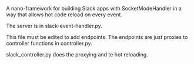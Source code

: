 A nano-framework for building Slack apps with SocketModeHandler in a way that allows hot code reload on every event.

The server is in slack-event-handler.py.

This file must be edited to add endpoints. The endpoints are just proxies to controller functions in controller.py.

slack_controller.py does the proxying and te hot reloading.
